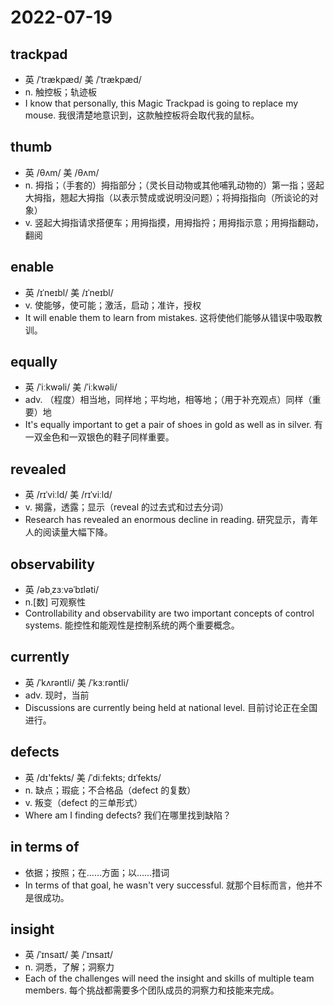 # 2022-07-19

## trackpad
- 英 /ˈtrækpæd/ 美 /ˈtrækpæd/
- n. 触控板；轨迹板
- I know that personally, this Magic Trackpad is going to replace my mouse. 我很清楚地意识到，这款触控板将会取代我的鼠标。

## thumb
- 英 /θʌm/ 美 /θʌm/
- n. 拇指；（手套的）拇指部分；（灵长目动物或其他哺乳动物的）第一指；竖起大拇指，翘起大拇指（以表示赞成或说明没问题）；将拇指指向（所谈论的对象）
- v. 竖起大拇指请求搭便车；用拇指摸，用拇指捋；用拇指示意；用拇指翻动，翻阅

## enable
- 英 /ɪˈneɪbl/ 美 /ɪˈneɪbl/
- v. 使能够，使可能；激活，启动；准许，授权
- It will enable them to learn from mistakes. 这将使他们能够从错误中吸取教训。

## equally
- 英 /ˈiːkwəli/ 美 /ˈiːkwəli/
- adv. （程度）相当地，同样地；平均地，相等地；（用于补充观点）同样（重要）地
- It's equally important to get a pair of shoes in gold as well as in silver. 有一双金色和一双银色的鞋子同样重要。

## revealed
- 英 /rɪˈviːld/ 美 /rɪˈviːld/
- v. 揭露，透露；显示（reveal 的过去式和过去分词）
- Research has revealed an enormous decline in reading. 研究显示，青年人的阅读量大幅下降。

## observability
- 英 /əbˌzɜːvəˈbɪləti/
- n.[数] 可观察性
- Controllability and observability are two important concepts of control systems. 能控性和能观性是控制系统的两个重要概念。

## currently
- 英 /ˈkʌrəntli/ 美 /ˈkɜːrəntli/
- adv. 现时，当前
- Discussions are currently being held at national level. 目前讨论正在全国进行。

## defects
- 英 /dɪ'fekts/ 美 /ˈdiːfekts; dɪˈfekts/
- n. 缺点；瑕疵；不合格品（defect 的复数）
- v. 叛变（defect 的三单形式）
- Where am I finding defects? 我们在哪里找到缺陷？

## in terms of
- 依据；按照；在……方面；以……措词
- In terms of that goal, he wasn't very successful. 就那个目标而言，他并不是很成功。

## insight
- 英 /ˈɪnsaɪt/ 美 /ˈɪnsaɪt/
- n. 洞悉，了解；洞察力
- Each of the challenges will need the insight and skills of multiple team members. 每个挑战都需要多个团队成员的洞察力和技能来完成。
